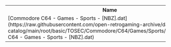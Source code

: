 <table>
<tr><th>Name</th><th>Size</th></tr>
<tr><td>
[Commodore C64 - Games - Sports - [NBZ].dat](https://raw.githubusercontent.com/open-retrogaming-archive/dat-catalog/main/root/basic/TOSEC/Commodore/C64/Games/Sports/[NBZ]/Commodore C64 - Games - Sports - [NBZ].dat)
</td><td>59334</td></tr>
</table>
